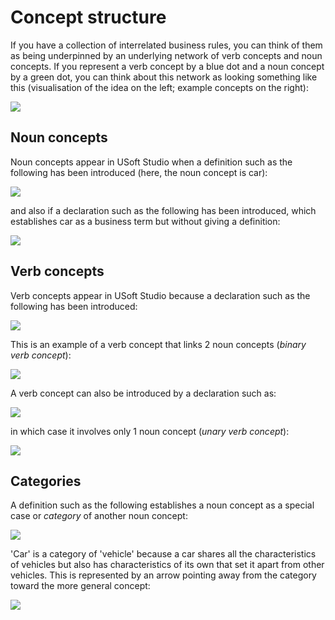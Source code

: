 # Concept structure

If you have a collection of interrelated business rules, you can think of them as being underpinned by an underlying network of verb concepts and noun concepts. If you represent a verb concept by a blue dot and a noun concept by a green dot, you can think about this network as looking something like this (visualisation of the idea on the left; example concepts on the right):

![](/api/Collaboration/Concept%20structure%20for%20developers/assets/5b1ecfab-a0da-41f6-b2ca-9dc8784d679a.png)

## Noun concepts

Noun concepts appear in USoft Studio when a definition such as the following has been introduced (here, the noun concept is car):

![](/api/Collaboration/Concept%20structure%20for%20developers/assets/139dc9c4-bf48-43f7-999a-7d2a351aca85.png)

and also if a declaration such as the following has been introduced, which establishes car as a business term but without giving a definition:

![](/api/Collaboration/Concept%20structure%20for%20developers/assets/d1516e4b-0242-4417-86f0-98accce61c75.png)

## Verb concepts

Verb concepts appear in USoft Studio because a declaration such as the following has been introduced:

![](/api/Collaboration/Concept%20structure%20for%20developers/assets/c9405297-a4f2-48fa-a711-e5e454c68fe9.png)

This is an example of a verb concept that links 2 noun concepts (*binary verb concept*):

![](/api/Collaboration/Concept%20structure%20for%20developers/assets/67490592-ab5e-494d-bfc5-a7bf4a503441.png)

A verb concept can also be introduced by a declaration such as:

![](/api/Collaboration/Concept%20structure%20for%20developers/assets/3c7f3101-5e9a-4975-97d7-4faaac5b0a4a.png)

in which case it involves only 1 noun concept (*unary verb concept*):

![](/api/Collaboration/Concept%20structure%20for%20developers/assets/e0026ddc-a6ae-4876-9802-54ba3bc6d4f4.png)

## Categories

A definition such as the following establishes a noun concept as a special case or *category* of another noun concept:

![](/api/Collaboration/Concept%20structure%20for%20developers/assets/899a3d6d-6be1-4fca-bdb1-6d0885b6554b.png)

'Car' is a category of 'vehicle' because a car shares all the characteristics of vehicles but also has characteristics of its own that set it apart from other vehicles. This is represented by an arrow pointing away from the category toward the more general concept:

![](/api/Collaboration/Concept%20structure%20for%20developers/assets/242f6084-fd92-4957-bd83-3a8905bd590a.png)

 

 

 